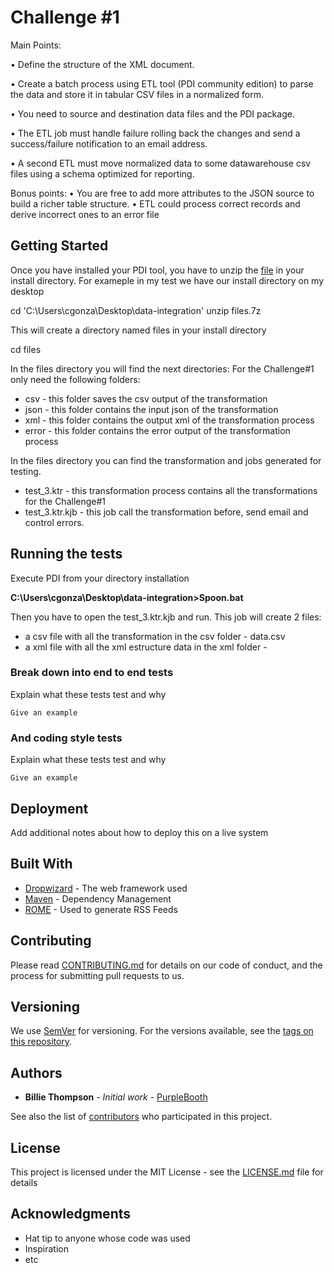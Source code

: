 # Challenge #1

Main Points:

• Define the structure of the XML document.

• Create a batch process using ETL tool (PDI community edition) to parse the data and store it in tabular CSV files in a normalized
form.

• You need to source and destination data files and the PDI package.

• The ETL job must handle failure rolling back the changes and send a success/failure notification to an email address.

• A second ETL must move normalized data to some datawarehouse csv files using a schema optimized for reporting.

Bonus points:
• You are free to add more attributes to the JSON source to build a richer table structure.
• ETL could process correct records and derive incorrect ones to an error file

## Getting Started

Once you have installed your PDI tool, you have to unzip the [file](files.7z) in your install directory.
For exameple in my test we have our install directory on my desktop

cd 'C:\Users\cgonza\Desktop\data-integration'
unzip files.7z

This will create a directory named files in your install directory

cd files

In the files directory you will find the next directories:
For the Challenge#1 only need the following folders:

* csv - this folder saves the csv output of the transformation
* json - this folder contains the input json of the transformation
* xml - this folder contains the output xml of the transformation process
* error - this folder contains the error output of the transformation process

In the files directory you can find the transformation and jobs generated for testing. 

* test_3.ktr - this transformation process contains all the transformations for the Challenge#1
* test_3.ktr.kjb - this job call the transformation before, send email and control errors.

## Running the tests

Execute PDI from your directory installation

**C:\Users\cgonza\Desktop\data-integration>Spoon.bat**

Then you have to open the test_3.ktr.kjb and run.
This job will create 2 files:
* a csv file with all the transformation in the csv folder - data.csv
* a xml file with all the xml estructure data in the xml folder - 





### Break down into end to end tests

Explain what these tests test and why

```
Give an example
```

### And coding style tests

Explain what these tests test and why

```
Give an example
```

## Deployment

Add additional notes about how to deploy this on a live system

## Built With

* [Dropwizard](http://www.dropwizard.io/1.0.2/docs/) - The web framework used
* [Maven](https://maven.apache.org/) - Dependency Management
* [ROME](https://rometools.github.io/rome/) - Used to generate RSS Feeds

## Contributing

Please read [CONTRIBUTING.md](https://gist.github.com/PurpleBooth/b24679402957c63ec426) for details on our code of conduct, and the process for submitting pull requests to us.

## Versioning

We use [SemVer](http://semver.org/) for versioning. For the versions available, see the [tags on this repository](https://github.com/your/project/tags). 

## Authors

* **Billie Thompson** - *Initial work* - [PurpleBooth](https://github.com/PurpleBooth)

See also the list of [contributors](https://github.com/your/project/contributors) who participated in this project.

## License

This project is licensed under the MIT License - see the [LICENSE.md](LICENSE.md) file for details

## Acknowledgments

* Hat tip to anyone whose code was used
* Inspiration
* etc

